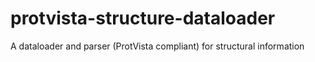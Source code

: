 # protvista-structure-dataloader
A dataloader and parser (ProtVista compliant) for structural information
